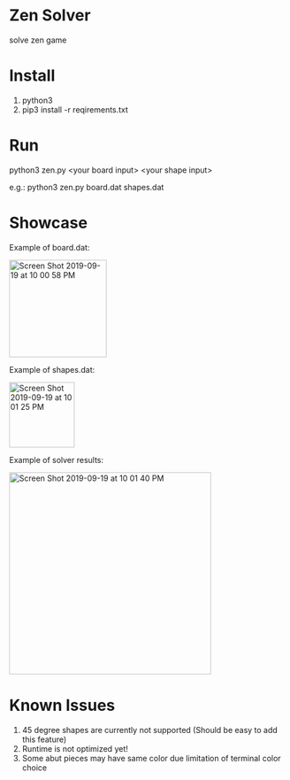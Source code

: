 # Zen Solver
solve zen game
# Install
  1. python3
  2. pip3 install -r reqirements.txt
# Run
python3 zen.py \<your board input\> \<your shape input\>

e.g.:
  python3 zen.py board.dat shapes.dat
# Showcase
Example of board.dat:

<img width="176" alt="Screen Shot 2019-09-19 at 10 00 58 PM" src="https://user-images.githubusercontent.com/55373469/65300664-2278e080-db29-11e9-91f3-3032e51b7068.png">



Example of shapes.dat:

<img width="118" alt="Screen Shot 2019-09-19 at 10 01 25 PM" src="https://user-images.githubusercontent.com/55373469/65300707-53591580-db29-11e9-9b4c-ccc173591f88.png">



Example of solver results:

<img width="365" alt="Screen Shot 2019-09-19 at 10 01 40 PM" src="https://user-images.githubusercontent.com/55373469/65300758-7a174c00-db29-11e9-9f72-e38d158a4a04.png">

# Known Issues
1. 45 degree shapes are currently not supported (Should be easy to add this feature)
2. Runtime is not optimized yet!
3. Some abut pieces may have same color due limitation of terminal color choice
